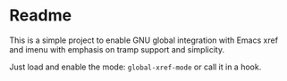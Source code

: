 Readme
======

This is a simple project to enable GNU global integration with Emacs
xref and imenu with emphasis on tramp support and simplicity.

Just load and enable the mode: `global-xref-mode` or call it in a
hook.
